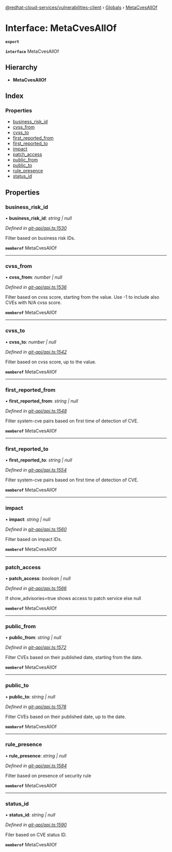 [@redhat-cloud-services/vulnerabilities-client](../README.md) › [Globals](../globals.md) › [MetaCvesAllOf](metacvesallof.md)

# Interface: MetaCvesAllOf

**`export`** 

**`interface`** MetaCvesAllOf

## Hierarchy

* **MetaCvesAllOf**

## Index

### Properties

* [business_risk_id](metacvesallof.md#business_risk_id)
* [cvss_from](metacvesallof.md#cvss_from)
* [cvss_to](metacvesallof.md#cvss_to)
* [first_reported_from](metacvesallof.md#first_reported_from)
* [first_reported_to](metacvesallof.md#first_reported_to)
* [impact](metacvesallof.md#impact)
* [patch_access](metacvesallof.md#patch_access)
* [public_from](metacvesallof.md#public_from)
* [public_to](metacvesallof.md#public_to)
* [rule_presence](metacvesallof.md#rule_presence)
* [status_id](metacvesallof.md#status_id)

## Properties

###  business_risk_id

• **business_risk_id**: *string | null*

*Defined in [git-api/api.ts:1530](https://github.com/RedHatInsights/javascript-clients/blob/master/packages/vulnerabilities/git-api/api.ts#L1530)*

Filter based on business risk IDs.

**`memberof`** MetaCvesAllOf

___

###  cvss_from

• **cvss_from**: *number | null*

*Defined in [git-api/api.ts:1536](https://github.com/RedHatInsights/javascript-clients/blob/master/packages/vulnerabilities/git-api/api.ts#L1536)*

Filter based on cvss score, starting from the value. Use -1 to include also CVEs with N/A cvss score.

**`memberof`** MetaCvesAllOf

___

###  cvss_to

• **cvss_to**: *number | null*

*Defined in [git-api/api.ts:1542](https://github.com/RedHatInsights/javascript-clients/blob/master/packages/vulnerabilities/git-api/api.ts#L1542)*

Filter based on cvss score, up to the value.

**`memberof`** MetaCvesAllOf

___

###  first_reported_from

• **first_reported_from**: *string | null*

*Defined in [git-api/api.ts:1548](https://github.com/RedHatInsights/javascript-clients/blob/master/packages/vulnerabilities/git-api/api.ts#L1548)*

Filter system-cve pairs based on first time of detection of CVE.

**`memberof`** MetaCvesAllOf

___

###  first_reported_to

• **first_reported_to**: *string | null*

*Defined in [git-api/api.ts:1554](https://github.com/RedHatInsights/javascript-clients/blob/master/packages/vulnerabilities/git-api/api.ts#L1554)*

Filter system-cve pairs based on first time of detection of CVE.

**`memberof`** MetaCvesAllOf

___

###  impact

• **impact**: *string | null*

*Defined in [git-api/api.ts:1560](https://github.com/RedHatInsights/javascript-clients/blob/master/packages/vulnerabilities/git-api/api.ts#L1560)*

Filter based on impact IDs.

**`memberof`** MetaCvesAllOf

___

###  patch_access

• **patch_access**: *boolean | null*

*Defined in [git-api/api.ts:1566](https://github.com/RedHatInsights/javascript-clients/blob/master/packages/vulnerabilities/git-api/api.ts#L1566)*

If show_advisories=true shows access to patch service else null

**`memberof`** MetaCvesAllOf

___

###  public_from

• **public_from**: *string | null*

*Defined in [git-api/api.ts:1572](https://github.com/RedHatInsights/javascript-clients/blob/master/packages/vulnerabilities/git-api/api.ts#L1572)*

Filter CVEs based on their published date, starting from the date.

**`memberof`** MetaCvesAllOf

___

###  public_to

• **public_to**: *string | null*

*Defined in [git-api/api.ts:1578](https://github.com/RedHatInsights/javascript-clients/blob/master/packages/vulnerabilities/git-api/api.ts#L1578)*

Filter CVEs based on their published date, up to the date.

**`memberof`** MetaCvesAllOf

___

###  rule_presence

• **rule_presence**: *string | null*

*Defined in [git-api/api.ts:1584](https://github.com/RedHatInsights/javascript-clients/blob/master/packages/vulnerabilities/git-api/api.ts#L1584)*

Filter based on presence of security rule

**`memberof`** MetaCvesAllOf

___

###  status_id

• **status_id**: *string | null*

*Defined in [git-api/api.ts:1590](https://github.com/RedHatInsights/javascript-clients/blob/master/packages/vulnerabilities/git-api/api.ts#L1590)*

Filer based on CVE status ID.

**`memberof`** MetaCvesAllOf
